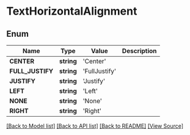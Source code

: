 ﻿# TextHorizontalAlignment


## Enum
Name | Type | Value | Description
------------ | ------------- | ------------- | -------------
**CENTER** | **string** | 'Center' | 
**FULL_JUSTIFY** | **string** | 'FullJustify' | 
**JUSTIFY** | **string** | 'Justify' | 
**LEFT** | **string** | 'Left' | 
**NONE** | **string** | 'None' | 
**RIGHT** | **string** | 'Right' | 

[[Back to Model list]](../README.md#documentation-for-models) [[Back to API list]](../README.md#documentation-for-api-endpoints) [[Back to README]](../README.md) [[View Source]](../src/Aspose/PDF/Model/TextHorizontalAlignment.php)


